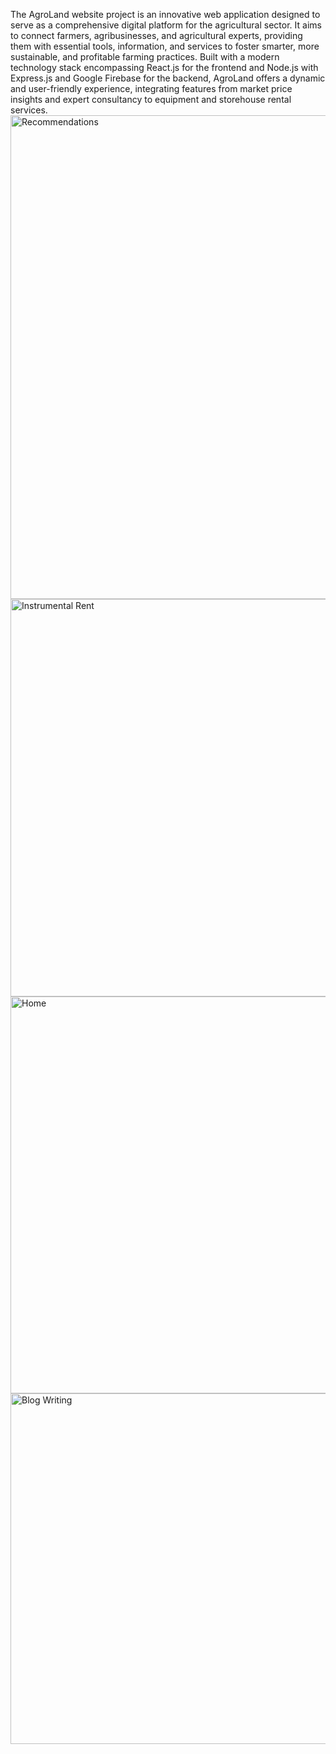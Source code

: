 The AgroLand website project is an innovative web application designed to serve as a 
comprehensive digital platform for the agricultural sector. It aims to connect farmers, 
agribusinesses, and agricultural experts, providing them with essential tools, information, and 
services to foster smarter, more sustainable, and profitable farming practices. Built with a 
modern technology stack encompassing React.js for the frontend and Node.js with Express.js 
and Google Firebase for the backend, AgroLand offers a dynamic and user-friendly 
experience, integrating features from market price insights and expert consultancy to equipment 
and storehouse rental services.
<img width="1494" height="774" alt="Recommendations" src="https://github.com/user-attachments/assets/ecc49a11-8d63-41f5-8de3-a116593e03b4" />
<img width="608" height="636" alt="Instrumental Rent" src="https://github.com/user-attachments/assets/18d30e6a-5b74-4881-9c4d-0a225c7e0efc" />
<img width="1353" height="635" alt="Home" src="https://github.com/user-attachments/assets/79b74975-8eab-43d4-91b2-d5aa86e45d29" />
<img width="830" height="561" alt="Blog Writing" src="https://github.com/user-attachments/assets/ba535b6b-dc43-4ac1-99f1-8f636445a7be" />
